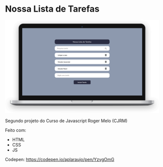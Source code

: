 # Nossa Lista de Tarefas

![computador](./assets/task-list.png)

Segundo projeto do Curso de Javascript Roger Melo (CJRM)

Feito com:

- HTML
- CSS
- JS

Codepen: https://codepen.io/aplaraujo/pen/YzvgOmG